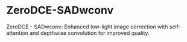 # ZeroDCE-SADwconv
ZeroDCE - SADwconv: Enhanced low-light image correction with self-attention and depthwise convolution for improved quality.
